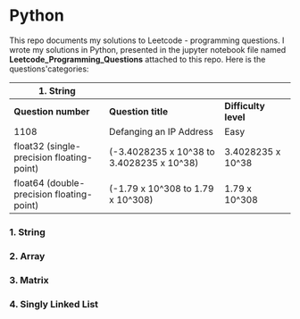 # Python 

This repo documents my solutions to Leetcode - programming questions. I wrote my solutions in Python, presented in the jupyter notebook file named **Leetcode_Programming_Questions** attached to this repo. Here is the questions'categories:

|1. String | |   |
|-- | --|  -- |
|**Question number** | **Question title**|  **Difficulty level**|
| 1108 | Defanging an IP Address | Easy |
| float32 (single-precision floating-point) |(-3.4028235 x 10^38 to 3.4028235 x 10^38) | 3.4028235 x 10^38 |
| float64 (double-precision floating-point) | (-1.79 x 10^308 to 1.79 x 10^308) | 1.79 x 10^308 |


### 1. String

### 2. Array

### 3. Matrix

### 4. Singly Linked List 
